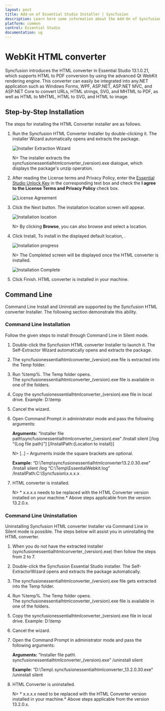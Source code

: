 ```yaml
---
layout: post
title: Add-on of Essential Studio Installer | Syncfusion
description: Learn here some information about the Add-On of Syncfusion Essential Studio Installer and more details.
platform: common
control: Essential Studio
documentation: ug
---
```


# WebKit HTML converter

Syncfusion introduces the HTML converter in Essential Studio 13.1.0.21, which supports HTML to PDF conversion by using the advanced Qt WebKit rendering engine. This converter can easily be integrated into any.NET application such as Windows Forms, WPF, ASP.NET, ASP.NET MVC, and ASP.NET Core to convert URLs, HTML strings, SVG, and MHTML to PDF, as well as HTML to MHTML, HTML to SVG, and HTML to image.

## Step-by-Step Installation

The steps for installing the HTML Converter installer are as follows.

1. Run the Syncfusion HTML Converter Installer by double-clicking it. The installer Wizard automatically opens and extracts the package.

   ![Installer Extraction Wizard](Add-on_images/Step-by-Step-Installation_img1.png)

   

   N> The installer extracts the syncfusionessentialhtmlconverter_(version).exe dialogue, which displays the package's unzip operation.

2. After reading the License terms and Privacy Policy, enter the [Essential Studio Unlock Key](https://www.syncfusion.com/kb/2326/how-to-generate-syncfusion-setup-unlock-key-from-syncfusion-support-account) in the corresponding text box and check the **I agree to the License Terms and Privacy Policy** check box.

   ![License Agreement](Add-on_images/Step-by-Step-Installation_img5.png)

3. Click the Next button. The installation location screen will appear.

   ![Installation location](Add-on_images/Step-by-Step-Installation_img6.png)

   N> By clicking **Browse**, you can also browse and select a location.

4. Click Install, To install in the displayed default location, .

   ![Installation progress](Add-on_images/Step-by-Step-Installation_img8.png)
   
   N> The Completed screen will be displayed once the  HTML converter is installed.
   
   ![Installation Complete](Add-on_images/Step-by-Step-Installation_img10.png)

5. Click Finish.  HTML converter is installed in your machine.

## Command Line 

Command Line Install and Uninstall are supported by the Syncfusion  HTML converter Installer. The following section demonstrate this ability.

### Command Line Installation

Follow the given steps to install through Command Line in Silent mode.

1. Double-click the Syncfusion  HTML converter Installer to launch it. The Self-Extractor Wizard automatically opens and extracts the package.
2. The syncfusionessentialhtmlconverter_(version).exe file is extracted into the Temp folder. 
3. Run %temp%. The Temp folder opens. The syncfusionessentialhtmlconverter_(version).exe file is available in one of the folders.
4. Copy the syncfusionessentialhtmlconverter_(version).exe file in local drive. Example: D:\temp
5. Cancel the wizard.
6. Open Command Prompt in administrator mode and pass the following arguments:

   **Arguments:** “Installer file path\syncfusionessentialhtmlconverter_(version).exe” /Install silent [/log “{Log file path}”] [/InstallPath:{Location to install}]

   N> [..] – Arguments inside the square brackets are optional.

   **Example:** “D:\Temp\syncfusionessentialhtmlconverter13.2.0.30.exe” /Install silent /log “C:\Temp\EssentialWebkit.log” /InstallPath:C:\Syncfusion\x.x.x.x 

7.  HTML converter is installed.
    
	N> * x.x.x.x needs to be replaced with the HTML Converter version installed on your machine.* Above steps applicable from the version 13.2.0.x.
   
### Command Line Uninstallation

Uninstalling Syncfusion  HTML converter Installer via Command Line in Silent mode is possible. The steps below will assist you in uninstalling the  HTML converter.

1. When you do not have the extracted installer (syncfusionessentialhtmlconverter_(version).exe) then follow the steps from 2 to 7.
2. Double-click the Syncfusion Essential Studio installer. The Self-ExtractorWizard opens and extracts the package automatically.
3. The syncfusionessentialhtmlconverter_(version).exe file gets extracted into the Temp folder.
4. Run %temp%. The Temp folder opens. The syncfusionessentialhtmlconverter_(version).exe file is available in one of the folders.
5. Copy the syncfusionessentialhtmlconverter_(version).exe file in local drive. Example: D:\temp
6. Cancel the wizard.
7. Open the Command Prompt in administrator mode and pass the following arguments: 

   **Arguments:** “Installer file path\ syncfusionessentialhtmlconverter_(version).exe” /uninstall silent 

    **Example:** “D:\Temp\ syncfusionessentialhtmlconverter_13.2.0.30.exe" /uninstall silent

8.  HTML Converter is uninstalled.
    
	N> * x.x.x.x need to be replaced with the HTML Converter version installed in your machine.* Above steps applicable from the version 13.2.0.x.		
